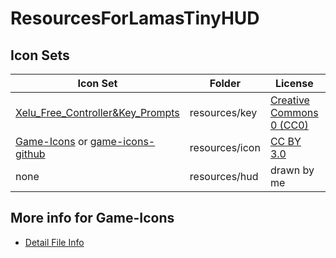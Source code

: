 # ResourcesForLamasTinyHUD

## Icon Sets

Icon Set|Folder|License|Count
---|---|---|---
[Xelu_Free_Controller&Key_Prompts](https://thoseawesomeguys.com/prompts/)|resources/key|[Creative Commons 0 (CC0)](https://creativecommons.org/publicdomain/zero/1.0/)|117
[Game-Icons](https://game-icons.net) or [game-icons-github](https://github.com/game-icons/icons)|resources/icon|[CC BY 3.0](https://creativecommons.org/licenses/by/3.0/)|45
none|resources/hud|drawn by me|3

## More info for Game-Icons
* [Detail File Info](https://github.com/mlthelama/ResourcesForLamasTinyHUD/wiki/Editing-Used-Icons-Detail)
